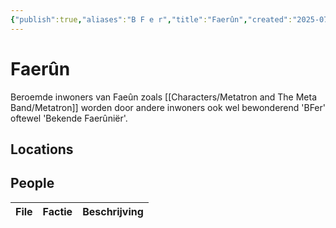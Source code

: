 ```yaml
---
{"publish":true,"aliases":"B F e r","title":"Faerûn","created":"2025-07-02","modified":"2025-07-22T13:15:39.706+02:00","published":"2025-07-02","cssclasses":""}
---
```


# Faerûn
Beroemde inwoners van Faeûn zoals [[Characters/Metatron and The Meta Band/Metatron]] worden door andere inwoners ook wel bewonderend 'BFer' oftewel 'Bekende Faerûniër'.

## Locations

## People
| File | Factie | Beschrijving |
| ---- | ------ | ------------ |

